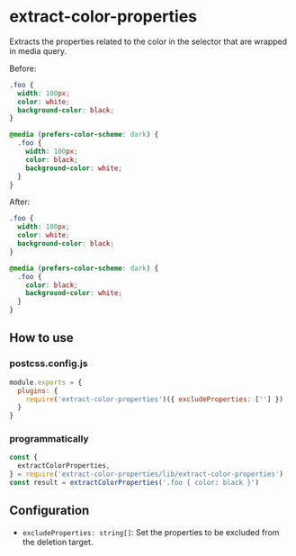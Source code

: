 # extract-color-properties

Extracts the properties related to the color in the selector that are wrapped in media query.

Before:

```css
.foo {
  width: 100px;
  color: white;
  background-color: black;
}

@media (prefers-color-scheme: dark) {
  .foo {
    width: 100px;
    color: black;
    background-color: white;
  }
}
```

After:

```css
.foo {
  width: 100px;
  color: white;
  background-color: black;
}

@media (prefers-color-scheme: dark) {
  .foo {
    color: black;
    background-color: white;
  }
}
```

## How to use

### postcss.config.js

```js
module.exports = {
  plugins: {
    require('extract-color-properties')({ excludeProperties: [''] })
  }
}
```

### programmatically

```js
const {
  extractColorProperties,
} = require('extract-color-properties/lib/extract-color-properties')
const result = extractColorProperties('.foo { color: black }')
```

## Configuration

- `excludeProperties: string[]`: Set the properties to be excluded from the deletion target.
